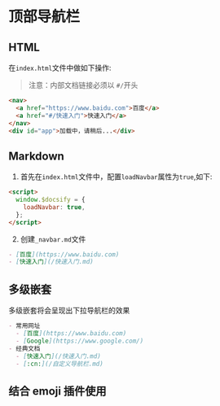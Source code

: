 # 顶部导航栏

## HTML

在`index.html`文件中做如下操作:

> 注意：内部文档链接必须以 `#/`开头

```html
<nav>
  <a href="https://www.baidu.com">百度</a>
  <a href="#/快速入门">快速入门</a>
</nav>
<div id="app">加载中，请稍后...</div>
```

## Markdown

1. 首先在`index.html`文件中，配置`loadNavbar`属性为`true`,如下:

```html
<script>
  window.$docsify = {
    loadNavbar: true,
  };
</script>
```

2. 创建`_navbar.md`文件

```markdown
- [百度](https://www.baidu.com)
- [快速入门](/快速入门.md)
```

## 多级嵌套

多级嵌套将会呈现出下拉导航栏的效果

```markdown
- 常用网址
  - [百度](https://www.baidu.com)
  - [Google](https://www.google.com/)
- 经典文档
  - [快速入门](/快速入门.md)
  - [:cn:](/自定义导航栏.md)
```

## 结合 emoji 插件使用
